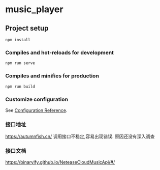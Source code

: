 # music_player

## Project setup
```
npm install
```

### Compiles and hot-reloads for development
```
npm run serve
```

### Compiles and minifies for production
```
npm run build
```

### Customize configuration
See [Configuration Reference](https://cli.vuejs.org/config/).

### 接口地址
https://autumnfish.cn/
调用接口不稳定,容易出现错误. 原因还没有深入调查

### 接口文档
https://binaryify.github.io/NeteaseCloudMusicApi/#/